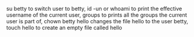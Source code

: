 su betty to switch user to betty, id -un or whoami to print the effective username of the current user, groups to prints all the groups the current user is part of, chown betty hello changes the file hello to the user betty, touch hello to create an empty file called hello
